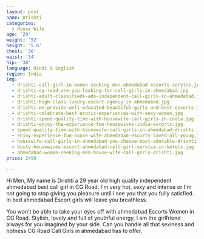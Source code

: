 ```yaml
---
layout: post
name: Drishti
categories:
  - House Wife
age: '29'
weight: '52'
height: '5.6'
chest: '36'
waist: '34'
hip: '38'
language: Hindi & English
region: India
img:
  - drishti-call-girl-in-women-seeking-men-ahmedabad-escorts-service.jpg
  - drishti-cg-road-are-you-looking-for-call-girls-in-ahmedabad.jpg
  - drishti-adult-classifieds-ads-independent-call-girls-in-ahmedabad.jpg
  - drishti-high-class-luxury-escort-agency-in-ahmedabad.jpg
  - drishti-we-provide-well-educated-beautiful-girls-and-best-escorts.jpg
  - drishti-celebrate-best-erotic-experiences-with-sexy-women.jpg
  - drishti-spend-quality-time-with-housewife-call-girls-in-india.jpg
  - drishti-enjoy-the-experience-fun-housewives-india-escorts.jpg
  - spend-quality-time-with-housewife-call-girls-in-ahmedabad-drishti.jpg
  - enjoy-experience-fun-house-wife-ahmedabad-escorts-loved-all-young.jpg
  - housewife-call-girls-in-ahmedabad-you-choose-most-adorable-drishti.jpg
  - busty-housewives-escort-ahmedabad-call-girl-service-in-hotels.jpg
  - ahmedabad-women-seeking-men-house-wife-call-girls-drishti.jpg
price: 2499

---
```


Hi Men, My name is Drishti a 29 year old high quality independent ahmedabad best call girl in CG Road. I'm very hot, sexy and intense or I'm not going to stop giving you pleasure until I see you that you fully satisfied. In bed ahmedabad Escort girls will leave you breathless.

You won't be able to take your eyes off with ahmedabad Escorts Women in CG Road. Stylish, lovely and full of youthful energy, I am the girlfriend always for you imagined by your side. Can you handle all that sexiness and hotness CG Road Call Girls in ahmedabad has to offer.